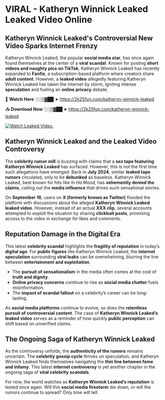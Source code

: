 # VIRAL - Katheryn Winnick Leaked Leaked Video Online

## **Katheryn Winnick Leaked's Controversial New Video Sparks Internet Frenzy**  

Katheryn Winnick Leaked, the popular **social media star**, has once again found themselves at the center of a **viral scandal**. Known for posting **short videos and naughty pics on TikTok**, Katheryn Winnick Leaked has recently expanded to **Fanfix**, a subscription-based platform where creators share **adult content**. However, a **leaked video** allegedly featuring Katheryn Winnick Leaked has taken the internet by storm, igniting intense **speculation** and fueling an **online privacy** debate.  

🔴 **Watch Here** ░░▒▓██ ➤ https://2k25fun.com/katheryn-winnick-leaked  

📥 **Download Now** ░░▒▓██ ➤ https://2k25fun.com/katheryn-winnick-leaked  

[![Watch Leaked Video.](https://miro.medium.com/v2/resize:fit:828/format:webp/1*cilzJN44JGOrTw9NJCrNHA.gif "Watch Leaked Video")](https://2k25fun.com/katheryn-winnick-leaked)

## **Katheryn Winnick Leaked and the Leaked Video Controversy**  

The **celebrity rumor mill** is buzzing with claims that a **sex tape featuring Katheryn Winnick Leaked** has surfaced. However, this is not the first time such allegations have emerged. Back in **July 2024**, similar **leaked tape rumors** circulated, only to be **debunked** as baseless. Katheryn Winnick Leaked, best known for hits like *In Ha Mood*, has **vehemently denied the claims**, calling out the **media influence** that drives such sensational stories.  

On **September 16**, users on **X (formerly known as Twitter)** flooded the platform with discussions about the alleged **Katheryn Winnick Leaked leaked video**. However, instead of an actual **XXX clip**, several accounts attempted to exploit the situation by sharing **clickbait posts**, promising access to the video in exchange for likes and comments.  

## **Reputation Damage in the Digital Era**  

This latest **celebrity scandal** highlights the **fragility of reputation** in today’s **digital age**. For **public figures** like Katheryn Winnick Leaked, the **internet speculation** surrounding **viral leaks** can be overwhelming, blurring the line between **entertainment and exploitation**.  

- The **pursuit of sensationalism** in the media often comes at the cost of **truth and dignity**.  
- **Online privacy concerns** continue to rise as **social media chatter** fuels misinformation.  
- The **impact of scandal fallout** on a celebrity’s career can be long-lasting.  

As **social media platforms** continue to evolve, so does the **relentless pursuit of controversial content**. The case of **Katheryn Winnick Leaked’s leaked video** serves as a reminder of how quickly **public perception** can shift based on unverified claims.  

## **The Ongoing Saga of Katheryn Winnick Leaked**  

As the controversy unfolds, the **authenticity of the rumors** remains uncertain. The **celebrity gossip cycle** thrives on speculation, and Katheryn Winnick Leaked finds themselves navigating the **thin line between fame and infamy**. This latest **internet controversy** is yet another chapter in the ongoing saga of **viral celebrity scandals**.  

For now, the world watches as **Katheryn Winnick Leaked’s reputation** is tested once again. Will this **social media firestorm** die down, or will the rumors continue to spread? Only time will tell.